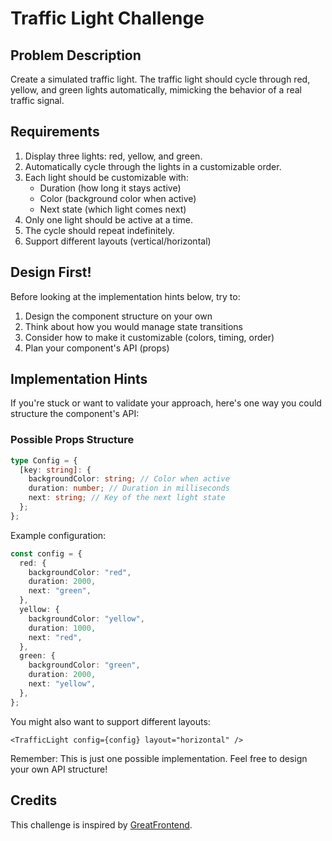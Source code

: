 # Traffic Light Challenge

## Problem Description

Create a simulated traffic light. The traffic light should cycle through red, yellow, and green lights automatically, mimicking the behavior of a real traffic signal.

## Requirements

1. Display three lights: red, yellow, and green.
2. Automatically cycle through the lights in a customizable order.
3. Each light should be customizable with:
   - Duration (how long it stays active)
   - Color (background color when active)
   - Next state (which light comes next)
4. Only one light should be active at a time.
5. The cycle should repeat indefinitely.
6. Support different layouts (vertical/horizontal)

## Design First!

Before looking at the implementation hints below, try to:

1. Design the component structure on your own
2. Think about how you would manage state transitions
3. Consider how to make it customizable (colors, timing, order)
4. Plan your component's API (props)

## Implementation Hints

If you're stuck or want to validate your approach, here's one way you could structure the component's API:

### Possible Props Structure

```typescript
type Config = {
  [key: string]: {
    backgroundColor: string; // Color when active
    duration: number; // Duration in milliseconds
    next: string; // Key of the next light state
  };
};
```

Example configuration:

```typescript
const config = {
  red: {
    backgroundColor: "red",
    duration: 2000,
    next: "green",
  },
  yellow: {
    backgroundColor: "yellow",
    duration: 1000,
    next: "red",
  },
  green: {
    backgroundColor: "green",
    duration: 2000,
    next: "yellow",
  },
};
```

You might also want to support different layouts:

```tsx
<TrafficLight config={config} layout="horizontal" />
```

Remember: This is just one possible implementation. Feel free to design your own API structure!


## Credits

This challenge is inspired by [GreatFrontend](https://www.greatfrontend.com/).